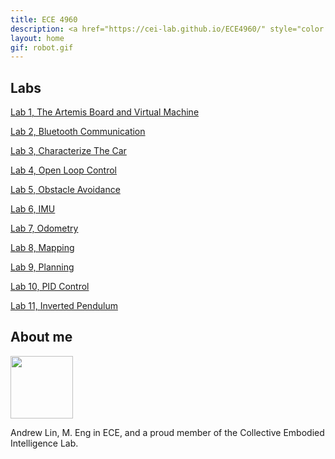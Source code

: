 ```yaml
---
title: ECE 4960
description: <a href="https://cei-lab.github.io/ECE4960/" style="color:#FFCC00;">Fast Robots, Fall 2020</a>
layout: home
gif: robot.gif
---
```


## Labs

[Lab 1, The Artemis Board and Virtual Machine](Labs/Lab1.md)

[Lab 2, Bluetooth Communication](Labs/Lab2.md)

[Lab 3, Characterize The Car](Labs/Lab3.md) 

[Lab 4, Open Loop Control](Labs/Lab4.md)

[Lab 5, Obstacle Avoidance](Labs/Lab5.md)

[Lab 6, IMU](Labs/Lab6.md)

[Lab 7, Odometry](Labs/Lab7.md)

[Lab 8, Mapping](Labs/Lab8.md)

[Lab 9, Planning](Labs/Lab9.md)

[Lab 10, PID Control](Labs/Lab10.md)

[Lab 11, Inverted Pendulum](Labs/Lab11.md)

## About me

<img src="https://cpb-us-w2.wpmucdn.com/sites.coecis.cornell.edu/dist/0/60/files/2016/06/AndrewLin-2idpjtm.jpg" alt="" width="100"/>

Andrew Lin, M. Eng in ECE, and a proud member of the Collective Embodied Intelligence Lab.
